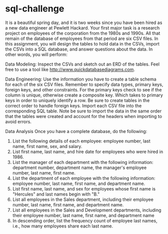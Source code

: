 # sql-challenge

It is a beautiful spring day, and it is two weeks since you have been hired as a new data engineer at Pewlett Hackard. Your first major task is a research project on employees of the corporation from the 1980s and 1990s. All that remain of the database of employees from that period are six CSV files.
In this assignment, you will design the tables to hold data in the CSVs, import the CSVs into a SQL database, and answer questions about the data. In other words, you will perform:


Data Modeling: 
Inspect the CSVs and sketch out an ERD of the tables. Feel free to use a tool like http://www.quickdatabasediagrams.com.

Data Engineering: 
Use the information you have to create a table schema for each of the six CSV files. Remember to specify data types, primary keys, foreign keys, and other constraints.
For the primary keys check to see if the column is unique, otherwise create a composite key. Which takes to primary keys in order to uniquely identify a row.
Be sure to create tables in the correct order to handle foreign keys.
Import each CSV file into the corresponding SQL table. Note be sure to import the data in the same order that the tables were created and account for the headers when importing to avoid errors.



Data Analysis
Once you have a complete database, do the following:
1) List the following details of each employee: employee number, last name, first name, sex, and salary.
2) List first name, last name, and hire date for employees who were hired in 1986.
3) List the manager of each department with the following information: department number, department name, the manager's employee number, last name, first name.
4) List the department of each employee with the following information: employee number, last name, first name, and department name.
5) List first name, last name, and sex for employees whose first name is "Hercules" and last names begin with "B."
6) List all employees in the Sales department, including their employee number, last name, first name, and department name.
7) List all employees in the Sales and Development departments, including their employee number, last name, first name, and department name
8) In descending order, list the frequency count of employee last names, i.e., how many employees share each last name.
